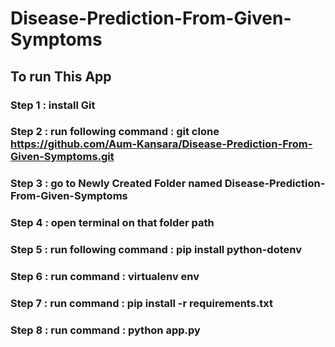 # Disease-Prediction-From-Given-Symptoms

## To run This App

### Step 1 : install Git
### Step 2 : run following command : git clone https://github.com/Aum-Kansara/Disease-Prediction-From-Given-Symptoms.git
### Step 3 : go to Newly Created Folder named Disease-Prediction-From-Given-Symptoms
### Step 4 : open terminal on that folder path
### Step 5 : run following command : pip install python-dotenv
### Step 6 : run command : virtualenv env
### Step 7 : run command : pip install -r requirements.txt
### Step 8 : run command : python app.py
